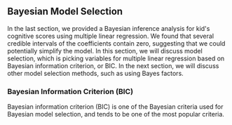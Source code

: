## Bayesian Model Selection

In the last section, we provided a Bayesian inference analysis for kid's cognitive scores using multiple linear regression. We found that several credible intervals of the coefficients contain zero, suggesting that we could potentially simplify the model. In this section, we will discuss model selection, which is picking variables for multiple linear regression based on Bayesian information criterion, or BIC. In the next section, we will discuss other model selection methods, such as using Bayes factors.

### Bayesian Information Criterion (BIC)

Bayesian information criterion (BIC) is one of the Bayesian criteria used for Bayesian model selection, and tends to be one of the most popular criteria. 
